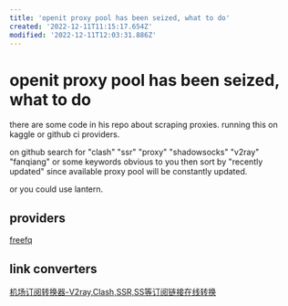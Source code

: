```yaml
---
title: 'openit proxy pool has been seized, what to do'
created: '2022-12-11T11:15:17.654Z'
modified: '2022-12-11T12:03:31.886Z'
---
```


# openit proxy pool has been seized, what to do

there are some code in his repo about scraping proxies. running this on kaggle or github ci providers.

on github search for "clash" "ssr" "proxy" "shadowsocks" "v2ray" "fanqiang" or some keywords obvious to you then sort by "recently updated" since available proxy pool will be constantly updated.

or you could use lantern.

## providers

[freefq](https://github.com/freefq/free)

## link converters

[机场订阅转换器-V2ray,Clash,SSR,SS等订阅链接在线转换](https://subconverter.speedupvpn.com/)


